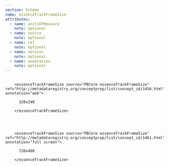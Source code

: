```yaml
---
section: Schema
name: essenceTrackFrameSize
attributes:
  - name: unitsOfMeasure
    note: optional
  - name: source
    note: optional
  - name: ref
    note: optional
  - name: version
    note: optional
  - name: annotation
    note: optional
---
```

<pre>
  <code>
    &lt;essenceTrackFrameSize source=&quot;PBCore essenceTrackFrameSize&quot; ref=&quot;http://metadataregistry.org/conceptprop/list/concept_id/1456.html&quot; annotation=&quot;web&quot;&gt;<br>
      320x240<br>
    &lt;/essenceTrackFrameSize&gt;<br>
  </code>
</pre>

<pre>
  <code>
    &lt;essenceTrackFrameSize source=&quot;PBCore essenceTrackFrameSize&quot; ref=&quot;http://metadataregistry.org/conceptprop/list/concept_id/1461.html&quot; annotation=&quot;full screen&quot;&gt;<br>
      720x480<br>
    &lt;/essenceTrackFrameSize&gt;<br>
  </code>
</pre>
